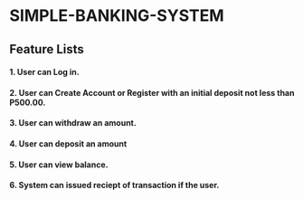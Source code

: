 # SIMPLE-BANKING-SYSTEM
## Feature Lists

#### 1. User can Log in.
#### 2. User can Create Account or Register with an initial deposit not less than P500.00.
#### 3. User can withdraw an amount.
#### 4. User can deposit an amount
#### 5. User can view balance.
#### 6. System can issued reciept of transaction if the user.
